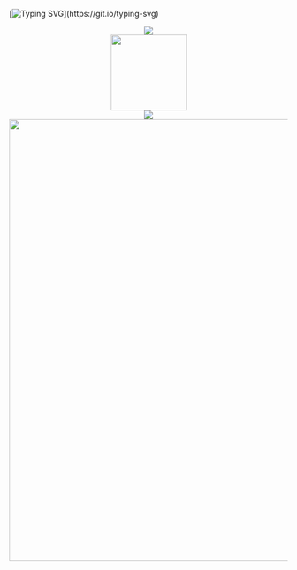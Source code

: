 [![Typing SVG](https://readme-typing-svg.demolab.com?font=Fira+Code&size=25&pause=1000&width=435&lines=Welcome+to+Yerosius's+Github!)](https://git.io/typing-svg)

<div align="center"> <img src="https://visitor-badge.glitch.me/badge?page_id=yerosius" /> </div>

<div align="center"> <img height="137px" src="https://github-readme-stats.vercel.app/api?username=yerosius&hide_title=true&hide_border=true&show_icons=trueline_height=21&text_color=000&icon_color=000&theme=graywhite" /> </div>

<div align="center"> <img src="https://github-readme-stats.vercel.app/api/top-langs/?username=yerosius&hide_title=true&hide_border=true&layout=compact&langs_count=6&text_color=000&icon_color=fff&theme=graywhite" /> </div>

<img width="800" src="https://github-readme-activity-graph.vercel.app/graph?username=yerosius&theme=github-compact&hide_border=true&area=true" />
